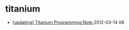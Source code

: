 # titanium
* [[updating] Titanium Programming Note](/2012/2012-03-14-titanium-programming-noteupdating),2012-03-14 08
